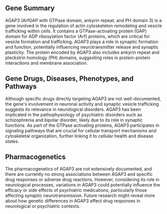 ## Gene Summary
AGAP3 (ArfGAP with GTPase domain, ankyrin repeat, and PH domain 3) is a gene involved in the regulation of actin cytoskeleton remodeling and vesicle trafficking within cells. It contains a GTPase-activating protein (GAP) domain for ADP ribosylation factor (Arf) proteins, which are critical for vesicle formation and trafficking. AGAP3 plays a role in synaptic formation and function, potentially influencing neurotransmitter release and synaptic plasticity. The protein encoded by AGAP3 also includes ankyrin repeat and pleckstrin homology (PH) domains, suggesting roles in protein-protein interactions and membrane association.

## Gene Drugs, Diseases, Phenotypes, and Pathways
Although specific drugs directly targeting AGAP3 are not well-documented, the gene's involvement in neuronal activity and synaptic vesicle trafficking suggests its relevance in neurological disorders. AGAP3 has been implicated in the pathophysiology of psychiatric disorders such as schizophrenia and bipolar disorder, likely due to its role in synaptic functions. As part of the GTPase activating proteins, AGAP3 participates in signaling pathways that are crucial for cellular transport mechanisms and cytoskeletal organization, further linking it to cellular health and disease states.

## Pharmacogenetics
The pharmacogenetics of AGAP3 are not extensively documented, and there are currently no strong associations between AGAP3 and specific drug responses or adverse drug reactions. However, considering its role in neurological processes, variations in AGAP3 could potentially influence the efficacy or side effects of psychiatric medications, particularly those affecting synaptic neurotransmission. Future research might reveal more about how genetic differences in AGAP3 affect drug responses in neurological or psychiatric contexts.